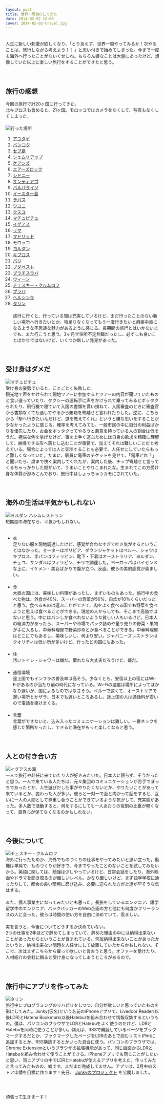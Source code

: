 ```yaml
---
layout: post
title: 世界一周旅行してきた
date: 2014-02-02 12:00
cover: 2014-02-02-travel.jpg
---
```

　  
人生に新しい刺激が欲しくなり、「とりあえず、世界一周やってみるか！次やることは、旅行しながら考えよう！！」と思い付きで始めてしまった。今まで一度も海外へ行ったことがないくせにね。もちろん嫌なことは大量にあったけど、想像していた以上に楽しい旅行をすることができたと思う。  
　  
　  
## 旅行の感想
今回の旅行で計20ヶ国に行ってきた。  
北キプロスも含めると、21ヶ国。モロッコではカメラをなくして、写真もなくしてしまった。  
　  
![行った場所](/images/2014-02-02-map.jpg)
　  
1. [アユタヤ](https://www.facebook.com/kenzan.hase/media_set?set=a.552620701457920.1073741829.100001299845318)  
2. [バンコク](https://www.facebook.com/kenzan.hase/media_set?set=a.552618338124823.1073741828.100001299845318)  
3. [セブ島](https://www.facebook.com/kenzan.hase/media_set?set=a.555411354512188.1073741830.100001299845318)  
4. [シェムリアップ](https://www.facebook.com/kenzan.hase/media_set?set=a.557560997630557.1073741831.100001299845318)  
5. [ケアンズ](https://www.facebook.com/kenzan.hase/media_set?set=a.561051290614861.1073741833.100001299845318)  
6. [エアーズロック](https://www.facebook.com/kenzan.hase/media_set?set=a.562741617112495.1073741834.100001299845318)  
7. [シドニー](https://www.facebook.com/kenzan.hase/media_set?set=a.565028893550434.1073741835.100001299845318)  
8. [サンティアゴ](https://www.facebook.com/kenzan.hase/media_set?set=a.567297439990246.1073741836.100001299845318)  
9. [バルパライソ](https://www.facebook.com/kenzan.hase/media_set?set=a.567304416656215.1073741837.100001299845318)  
10. [イースター島](https://www.facebook.com/kenzan.hase/media_set?set=a.569567583096565.1073741838.100001299845318)  
11. [ラパス](https://www.facebook.com/kenzan.hase/media_set?set=a.571981746188482.1073741840.100001299845318)  
12. [ウユニ](https://www.facebook.com/kenzan.hase/media_set?set=a.571989749521015.1073741841.100001299845318)  
13. [クスコ](https://www.facebook.com/kenzan.hase/media_set?set=a.573948675991789.1073741842.100001299845318)  
14. [マチュピチュ](https://www.facebook.com/kenzan.hase/media_set?set=a.573964282656895.1073741843.100001299845318)  
15. [イグアス](https://www.facebook.com/kenzan.hase/media_set?set=a.576491345737522.1073741844.100001299845318)  
16. [リマ](https://www.facebook.com/kenzan.hase/media_set?set=a.577805215606135.1073741845.100001299845318)  
17. [マドリッド](https://www.facebook.com/kenzan.hase/media_set?set=a.581759801877343.1073741846.100001299845318)  
18. モロッコ  
19. [ヨルダン](https://www.facebook.com/kenzan.hase/media_set?set=a.584373224949334.1073741848.100001299845318)  
20. [キプロス](https://www.facebook.com/kenzan.hase/media_set?set=a.585795571473766.1073741849.100001299845318)  
21. [パリ](https://www.facebook.com/kenzan.hase/media_set?set=a.588234964563160.1073741850.100001299845318)  
22. [ブダペスト](https://www.facebook.com/kenzan.hase/media_set?set=a.590302991023024.1073741851.100001299845318)  
23. [ブラチスラバ](https://www.facebook.com/kenzan.hase/media_set?set=a.591356007584389.1073741852.100001299845318)  
24. [ウィーン](https://www.facebook.com/kenzan.hase/media_set?set=a.591944620858861.1073741853.100001299845318)  
25. [チェスキー・クルムロフ](https://www.facebook.com/kenzan.hase/media_set?set=a.592885797431410.1073741854.100001299845318)  
26. [プラハ](https://www.facebook.com/kenzan.hase/media_set?set=a.594259973960659.1073741855.100001299845318)  
27. [ヘルシンキ](https://www.facebook.com/kenzan.hase/media_set?set=a.596232277096762.1073741856.100001299845318)  
28. [タリン](https://www.facebook.com/kenzan.hase/media_set?set=a.596877300365593.1073741857.100001299845318)  
　  
旅行に行くと、行っている間は充実しているけど、まだ行ったことのない新しい場所へ行きたいとか、物足りなくなってもう一度行きたいと麻薬中毒になるような不思議な魅力があるように感じる。長期間の旅行とはいかないまでも、また行こうと思う。3ヶ月半住所不定無職だったし、必ずしも良いことばかりではないけど、いくつか新しい発見があった。  
　  
　  
## 受け身はダメだ
![マチュピチュ](/images/2014-02-02-machu-picchu.jpg)
　  
受け身の姿勢でいると、ことごとく失敗した。  
観光地で声をかけられて現地ツアーに参加するとツアーの内容が聞いていたものと食い違っていたり、タクシーの運転手に声をかけられて乗ってみるとボッタクられたり、飛行機で寝ていて入国の書類を貰い損ねて、入国審査のときに審査官から書類なくても通してやるから賄賂を寄越せと言われたりした。逆に、こちらから「駅へ行きたいんだけど、道を教えてくれ」というと嫌な思いをすることが少なかったように感じる。確率を考えてみても、一般市民の中に自分の利益ばかりを優先したり、お金をボッタクってやろうと悪意を持っている人の割合は低そうだ。極端な例を挙げたけど、事を上手く運ぶためには自身の欲求を精確に理解して、納得できる形へ落とし込むことが重要で、加えてそれは難しいことだと考えている。場合によっては人と交渉することも必要で、人任せにしていたらもっと難しくなっていた。たまに、駅員に電車のチケットを見せて、「電車どれ？」と聞いたら、席まで快く案内してくれたが、案内した後、チップ寄越せと言ってくるちゃっかりした奴がいて、うまいことやりこまれたな。生まれてこの方受け身な体質が滲みこんでおり、旅行中はしょっちゅうカモにされていた。  
　  
　  
## 海外の生活は平気かもしれない
![ヨルダン ハシムレストラン](/images/2014-02-02-jordan.jpg)
　  
短期間の滞在なら、平気かもしれない。  
　  
* 衣  
足りない服を現地調達したけど、感覚が合わなすぎて吐き気がするということはなかった。セーターはボリビア、ダウンジャケットはペルー、シャツはキプロス、半パンはフィリピン、靴下・下着はオーストラリア、ヨルダン、チェコ、サンダルはフィリピン、チリで調達した。ヨーロッパはハイセンスな上に、イケメン・美女ばかりで腹が立つ。反面、彼らの美的感覚が羨ましい。  
　  
* 食  
大抵の国には、美味しい料理があったし、まずいものもあった。旅行中の食べた物は、外食が40%、スーパーの惣菜が50%、自炊が10%くらいだったと思う。食べるものは選ぶことができて、肉をよく食べる国でも野菜を食べようと思えば食べることができる。現地の人からしても、そこまで高価ではないと思う。中にはパンしか食べれないような貧しい人もいるけど。日本人の経済力があったら、スーパーや市場でパック詰めや量り売りの野菜・果物が手に入るし、中華料理屋で野菜炒めとか食べることができる。中華料理屋はどこにでもあるし、美味しいし、何より安い。ジャパニーズレストランはクオリティは低い所が多いけど、行ったどの国にもあった。  
　  
* 住  
汚いトイレ・シャワーは嫌だ。慣れたら大丈夫だろうけど、嫌だ。  
　  
* 通信環境  
途上国でもインフラの普及率は高そう。少なくとも、安宿以上の宿にはWi-Fiがあるのが当たり前の時代になっている。Wi-Fiの速度は場所によってはかなり遅いが、国によるものではなさそう。ペルーで速くて、オーストリアで遅い場所とかザラ。日本でも遅いところあるし。途上国の人は通話料が安いので電話を掛けまくる。  
　  
* 言葉  
言葉ができないと、込み入ったコミュニケーションは難しい。一番ネックを感じた箇所だったし、できると滞在がもっと楽しくなると思う。  
　  
　  
## 人との付き合い方
![イグアスの滝](/images/2014-02-02-iguazu.jpg)
　  
一人で旅行や赴任に来ていたり人が好きみたいだ。日本人に限らず、そうだったと思う。一人で来ている人たちは、元々集団のコミュニケーションが苦手でぼっちであったとか、人生遊びだし仕事がやりたくないとか、やりたいことがあって来ているとか、変わった人が多い。彼らと一対一で面と向かって話をすると、互いに一人の人間として尊重し合うことができているような気がして、充実感があった。多人数で活動すると、何をするにしても一人あたりの役割の比重が軽くなって、自尊心が保てなくなるのかもしれない。  
　  
　  
## 今後について
![チェスキー・クルムロフ](/images/2014-02-02-cesky-krumlov.jpg)
　  
海外に行ったためか、海外でものづくりの仕事をやってみたいと思い立った。動機は単純で、ものづくりが好きで、今までやったことのないことを試してみたいから。英語に関しては、勉强は少しやっているけど、日常会話をしたり、海外映画やドラマを聞き取るのが難しいレベル。かなり厳しいけど、まず語学学校に通ったりして、都合の良い環境に忍び込み、必要に迫られた方が上達が早そうな気はする。  
　  
また、個人事業主になってみたいとも思った。長旅をしているエンジニア、語学留学中のエンジニア、バックパッカーのWeb企画の方と他にも何度かフリーランスの人に会った。彼らは時間の使い方を自由に決めていて、羨ましい。  
　  
実を言うと、今後についてどうするか決めていない。  
2つの仕事を2年ほどで辞めてしまっていて、辞めた理由の中には納得出来ないことがあったからということが含まれている。何故納得出来ないことがあったかというと、納得出来ない問題を人任せにして放置していたからかもしれない。そこで、次はまずこちらから雇って欲しいと言おうと思う。オファーを受けたり、人材紹介の会社に頼ると受け身になってしまうところがあるので。  
　  
　  
## 旅行中にアプリを作ってみた
![タリン](/images/2014-02-02-tallinn.jpg)
　  
旅行中にプログラミングのリハビリをしつつ、自分が欲しいと思っていたものを形にしてみた。Junky(仮名)という名前のiPhoneアプリで、Livedoor Reader(以後LDR)とHatena Bookmark(以後Hatebu)を組み合わせて情報収集するというもの。僕は、パソコンのブラウザでLDRとHatebuをよく使うのだけど、LDRとHatebuを同時に使うことが多い。例えば、RSSで購読しているページをブックマークするだとか、ブックマークしたページをLDRのあとで読むリスト(Pin)に追加するとか、RSS購読するとかいった具合に使う。パソコンのブラウザでは、Chrome Extensionというブラウザの拡張機能があって、同じ画面からLDRとHatebuを組み合わせて使うことができる。iPhoneアプリでも同じことがしたいと思い、同じアプリの中でLDRとHatebuが使えるアプリを考えた。作ってみたと言ってみたものの、嘘です。まだまだ完成してません。アプリは、2月中のストア申請を目標に作ります！先日、 [Junkyのプロジェクト](https://github.com/kenzan8000/junky) を公開しました。  
　  
　  
　  
頑張って生きまーす！
